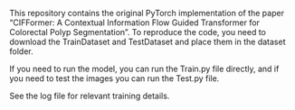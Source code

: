 This repository contains the original PyTorch implementation of the paper “CIFFormer: A Contextual Information Flow Guided Transformer for Colorectal Polyp Segmentation”.
To reproduce the code, you need to download the TrainDataset and TestDataset and place them in the dataset folder.

If you need to run the model, you can run the Train.py file directly, and if you need to test the images you can run the Test.py file.

See the log file for relevant training details.
